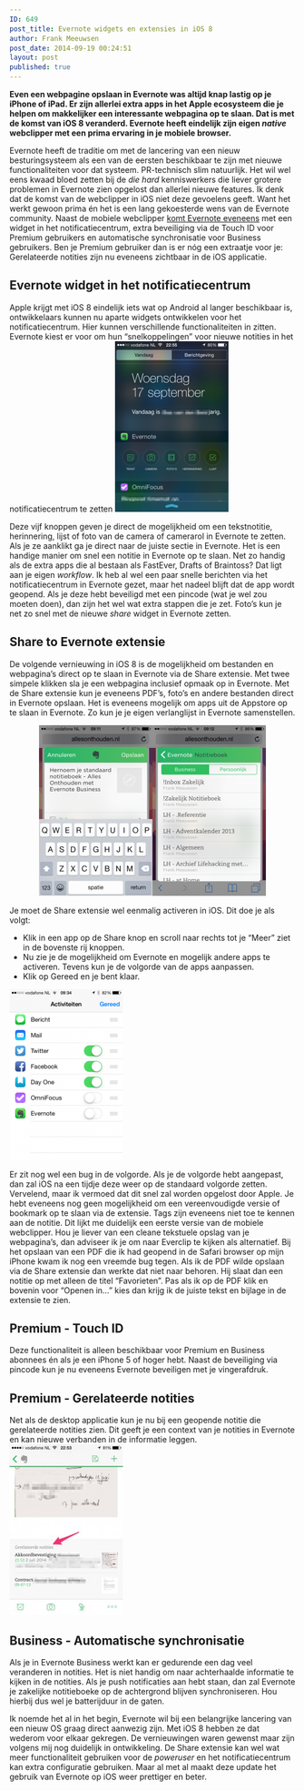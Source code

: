 ```yaml
---
ID: 649
post_title: Evernote widgets en extensies in iOS 8
author: Frank Meeuwsen
post_date: 2014-09-19 00:24:51
layout: post
published: true
---
```

<strong>Even een webpagine opslaan in Evernote was altijd knap lastig op je iPhone of iPad. Er zijn allerlei extra apps in het Apple ecosysteem die je helpen om makkelijker een interessante webpagina op te slaan. Dat is met de komst van iOS 8 veranderd. Evernote heeft eindelijk zijn eigen <em>native</em> webclipper met een prima ervaring in je mobiele browser.</strong>

<!--more-->

Evernote heeft de traditie om met de lancering van een nieuw besturingsysteem als een van de eersten beschikbaar te zijn met nieuwe functionaliteiten voor dat systeem. PR-technisch slim natuurlijk. Het wil wel eens kwaad bloed zetten bij de <em>die hard</em> kenniswerkers die liever grotere problemen in Evernote zien opgelost dan allerlei nieuwe features.
Ik denk dat de komst van de webclipper in iOS niet deze gevoelens geeft. Want het werkt gewoon prima én het is een lang gekoesterde wens van de Evernote community. Naast de mobiele webclipper <a href="http://blog.evernote.com/blog/2014/09/17/new-evernote-ios-8-web-clipping-quick-notes/">komt Evernote eveneens</a> met een widget in het notificatiecentrum, extra beveiliging via de Touch ID voor Premium gebruikers en automatische synchronisatie voor Business gebruikers. Ben je Premium gebruiker dan is er nóg een extraatje voor je: Gerelateerde notities zijn nu eveneens zichtbaar in de iOS applicatie.
<h2 id="evernotewidgetinhetnotificatiecentrum">Evernote widget in het notificatiecentrum</h2>
Apple krijgt met iOS 8 eindelijk iets wat op Android al langer beschikbaar is, ontwikkelaars kunnen nu aparte widgets ontwikkelen voor het notificatiecentrum. Hier kunnen verschillende functionaliteiten in zitten. Evernote kiest er voor om hun “snelkoppelingen” voor nieuwe notities in het notificatiecentrum te zetten

<img class="aligncenter size-medium wp-image-651" src="/images/2014/09/notificationcentre-200x300.png" alt="notificationcentre" width="200" height="300" />

Deze vijf knoppen geven je direct de mogelijkheid om een tekstnotitie, herinnering, lijst of foto van de camera of camerarol in Evernote te zetten. Als je ze aanklikt ga je direct naar de juiste sectie in Evernote. Het is een handige manier om snel een notitie in Evernote op te slaan. Net zo handig als de extra apps die al bestaan als FastEver, Drafts of Braintoss? Dat ligt aan je eigen <em>workflow</em>. Ik heb al wel een paar snelle berichten via het notificatiecentrum in Evernote gezet, maar het nadeel blijft dat de app wordt geopend. Als je deze hebt beveiligd met een pincode (wat je wel zou moeten doen), dan zijn het wel wat extra stappen die je zet. Foto’s kun je net zo snel met de nieuwe <em>share</em> widget in Evernote zetten.
<h2 id="sharetoevernoteextensie">Share to Evernote extensie</h2>
De volgende vernieuwing in iOS 8 is de mogelijkheid om bestanden en webpagina’s direct op te slaan in Evernote via de Share extensie. Met twee simpele klikken sla je een webpagina inclusief opmaak op in Evernote. Met de Share extensie kun je eveneens PDF’s, foto’s en andere bestanden direct in Evernote opslaan. Het is eveneens mogelijk om apps uit de Appstore op te slaan in Evernote. Zo kun je je eigen verlanglijst in Evernote samenstellen.
<p style="text-align: center;"><img class="alignnone wp-image-652 size-medium" src="/images/2014/09/Evernote-Camera-Roll-20140918-092309-200x300.png" alt="Evernote Camera Roll 20140918 092309" width="200" height="300" /><img class="alignnone wp-image-653 size-medium" src="/images/2014/09/Evernote-Camera-Roll-20140918-092311-200x300.png" alt="Evernote Camera Roll 20140918 092311" width="200" height="300" /></p>
Je moet de Share extensie wel eenmalig activeren in iOS. Dit doe je als volgt:
<ul>
	<li>Klik in een app op de Share knop en scroll naar rechts tot je “Meer” ziet in de bovenste rij knoppen.</li>
	<li>Nu zie je de mogelijkheid om Evernote en mogelijk andere apps te activeren. Tevens kun je de volgorde van de apps aanpassen.</li>
	<li>Klik op Gereed en je bent klaar.</li>
</ul>
<img class="aligncenter size-medium wp-image-656" src="/images/2014/09/SettingsiOS8extensie-200x300.png" alt="SettingsiOS8extensie" width="200" height="300" />

Er zit nog wel een bug in de volgorde. Als je de volgorde hebt aangepast, dan zal iOS na een tijdje deze weer op de standaard volgorde zetten. Vervelend, maar ik vermoed dat dit snel zal worden opgelost door Apple.
Je hebt eveneens nog geen mogelijkheid om een vereenvoudigde versie of bookmark op te slaan via de extensie. Tags zijn eveneens niet toe te kennen aan de notitie. Dit lijkt me duidelijk een eerste versie van de mobiele webclipper. Hou je liever van een cleane tekstuele opslag van je webpagina’s, dan adviseer ik je om naar Everclip te kijken als alternatief.
Bij het opslaan van een PDF die ik had geopend in de Safari browser op mijn iPhone kwam ik nog een vreemde bug tegen. Als ik de PDF wilde opslaan via de Share extensie dan werkte dat niet naar behoren. Hij slaat dan een notitie op met alleen de titel “Favorieten”. Pas als ik op de PDF klik en bovenin voor “Openen in…” kies dan krijg ik de juiste tekst en bijlage in de extensie te zien.
<h2 id="premium-touchid">Premium - Touch ID</h2>
Deze functionaliteit is alleen beschikbaar voor Premium en Business abonnees én als je een iPhone 5 of hoger hebt. Naast de beveiliging via pincode kun je nu eveneens Evernote beveiligen met je vingerafdruk.
<h2 id="premium-gerelateerdenotities">Premium - Gerelateerde notities</h2>
Net als de desktop applicatie kun je nu bij een geopende notitie die gerelateerde notities zien. Dit geeft je een context van je notities in Evernote en kan nieuwe verbanden in de informatie leggen.

<img class="aligncenter size-medium wp-image-650" src="/images/2014/09/related-200x300.jpg" alt="related" width="200" height="300" />
<h2 id="business-automatischesynchronisatie">Business - Automatische synchronisatie</h2>
Als je in Evernote Business werkt kan er gedurende een dag veel veranderen in notities. Het is niet handig om naar achterhaalde informatie te kijken in de notities. Als je push notificaties aan hebt staan, dan zal Evernote je zakelijke notitieboeke op de achtergrond blijven synchroniseren. Hou hierbij dus wel je batterijduur in de gaten.

Ik noemde het al in het begin, Evernote wil bij een belangrijke lancering van een nieuw OS graag direct aanwezig zijn. Met iOS 8 hebben ze dat wederom voor elkaar gekregen. De vernieuwingen waren gewenst maar zijn volgens mij nog duidelijk in ontwikkeling. De Share extensie kan wel wat meer functionaliteit gebruiken voor de <em>poweruser</em> en het notificatiecentrum kan extra configuratie gebruiken. Maar al met al maakt deze update het gebruik van Evernote op iOS weer prettiger en beter.

